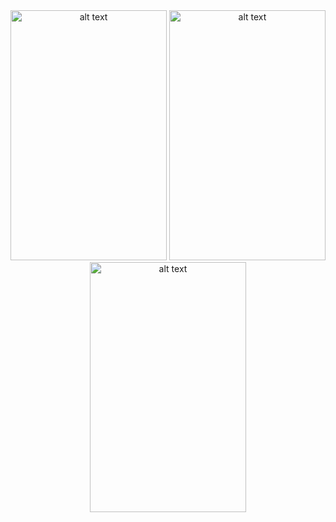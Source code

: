 <div align="center">
<img src="https://github.com/azemZejnil/flutter_social_app/tree/master/assets/images/img1.png" alt="alt text" width="250" height="400">
<img src="https://github.com/azemZejnil/flutter_social_app/tree/master/assets/images/img2.png" alt="alt text" width="250" height="400">
<img src="https://github.com/azemZejnil/flutter_social_app/tree/master/assets/images/img3.png" alt="alt text" width="250" height="400">
</div>

